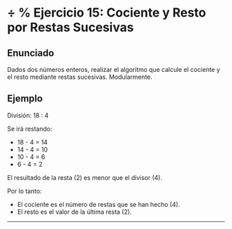 # ÷ % Ejercicio 15: Cociente y Resto por Restas Sucesivas

## Enunciado

Dados dos números enteros, realizar el algoritmo que calcule el cociente y el resto mediante restas sucesivas. Modularmente. 

## Ejemplo

División: 18 : 4 

Se irá restando:
* 18 - 4 = 14
* 14 - 4 = 10
* 10 - 4 = 6
* 6 - 4 = 2 

El resultado de la resta (2) es menor que el divisor (4). 

Por lo tanto:
* El cociente es el número de restas que se han hecho (4). 
* El resto es el valor de la última resta (2). 

---